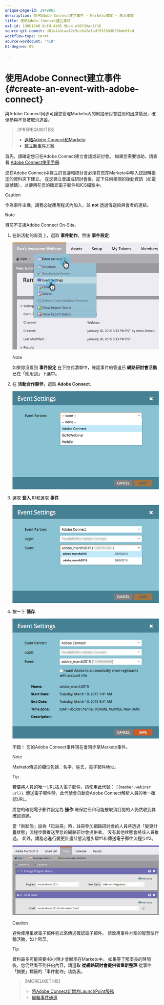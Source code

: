 ```yaml
---
unique-page-id: 2949865
description: 使用Adobe Connect建立事件 — Marketo檔案 — 產品檔案
title: 使用Adobe Connect建立事件
exl-id: 196b1640-9cfd-4485-9bc4-e907d3ac1f16
source-git-commit: d81a4a3caa12c5ec642afadf9328b3825bde6fed
workflow-type: tm+mt
source-wordcount: '419'
ht-degree: 0%

---
```


# 使用Adobe Connect建立事件 {#create-an-event-with-adobe-connect}

與Adobe Connect同步可讓您管理Marketo內的網路研討會註冊和出席情況，確保參與不會被取消追蹤。

>[!PREREQUISITES]
>
>* [連結Adobe Connect和Marketo](/help/marketo/product-docs/administration/additional-integrations/add-adobe-connect-as-a-launchpoint-service.md)
>* [建立新事件方案](/help/marketo/product-docs/demand-generation/events/understanding-events/create-a-new-event-program.md)


首先，請確定您已在Adobe Connect建立會議或研討會。 如果您需要協助，請查看 [Adobe Connect使用手冊](https://help.adobe.com/en_US/connect/9.0/using/index.html).

您在Adobe Connect中建立的會議和研討會必須在您在Marketo中輸入認證時指定的資料夾下建立。 在您建立會議或研討會後，記下任何相關的後勤資訊（如電話號碼），以便用在您的確認電子郵件和ICS檔案中。

>[!CAUTION]
>
>作為事件主機，請務必從應用程式內加入，並 **not** 透過傳送給與會者的連結。

>[!NOTE]
>
>目前不支援Adobe Connect On-Site。

1. 在新活動的首頁上，選取 **事件動作**，然後 **事件設定**.

   ![](assets/image2015-1-30-15-3a34-3a28.png)

   >[!NOTE]
   >
   >如果你沒看到 **事件設定** 在下拉式清單中，確認事件的管道已 **網路研討會活動** 已在「應用到」下選中。

1. 在 **活動合作夥伴**，選取 **Adobe Connect**.

   ![](assets/event-settings-adobe-connect.png)

1. 選取 **登入** ID和選取 **事件**.

   ![](assets/event-settings-select-event-adobe-connect.png)

1. 按一下 **儲存**.

   ![](assets/event-settings-overview.png)

   不錯！ 您的Adobe Connect事件現在會同步至Marketo事件。

   >[!NOTE]
   >
   >Marketo傳送的欄位包括：名字，姓氏，電子郵件地址。

   >[!TIP]
   >
   >若要將人員的唯一URL插入電子郵件，請使用此代號： `{{member.webinar url}}`. 傳送電子郵件時，此代號會自動從Adobe Connect解析人員的唯一確認URL。
   >
   >將您的確認電子郵件設定為 **操作** 確保註冊和可能被取消訂閱的人仍然收到其確認資訊。

   當「新狀態」設為「已註冊」時，註冊參加網路研討會的人員將透過「變更計畫狀態」流程步驟推送至您的網路研討會提供者。 沒有其他狀態會將該人員推過。 此外，請務必進行變更計畫狀態流程步驟#1和傳送電子郵件流程步#2。

   ![](assets/adobe.png)

   >[!CAUTION]
   >
   >避免使用巢狀電子郵件程式來傳送確認電子郵件。 請改用事件方案的智慧型行銷活動，如上所示。

   >[!TIP]
   >
   >資料最多可能需要48小時才會顯示在Marketo中。 如果等了那麼長的時間後，您仍然看不到任何內容，請選取 **從網路研討會提供者重新整理** 從事件「摘要」標籤的「事件動作」功能表。

   >[!MORELIKETHIS]
   >
   >* [將Adobe Connect新增為LaunchPoint服務](/help/marketo/product-docs/administration/additional-integrations/add-adobe-connect-as-a-launchpoint-service.md)
   >* [編輯事件通道](/help/marketo/product-docs/demand-generation/events/understanding-events/edit-an-event-channel.md)

